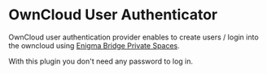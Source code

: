 # OwnCloud User Authenticator

OwnCloud user authentication provider enables to create users / login into the owncloud
using [Enigma Bridge Private Spaces].

With this plugin you don't need any password to log in. 

[Enigma Bridge Private Spaces]: https://enigmabridge.com/spaces.html

